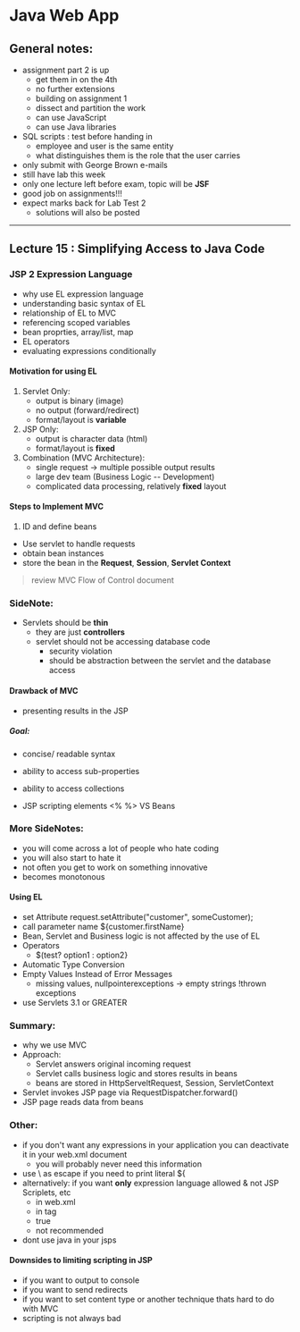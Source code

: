 # Java Web App
## General notes:
- assignment part 2 is up
  - get them in on the 4th
  - no further extensions
  - building on assignment 1
  - dissect and partition the work
  - can use JavaScript 
  - can use Java libraries
- SQL scripts : test before handing in 
  - employee and user is the same entity
  - what distinguishes them is the role that the user carries
- only submit with George Brown e-mails
- still have lab this week
- only one lecture left before exam, topic will be **JSF**
- good job on assignments!!!
- expect marks back for Lab Test 2
  - solutions will also be posted
  
<hr>

## Lecture 15 : Simplifying Access to Java Code
### JSP 2 Expression Language
- why use EL expression language
- understanding basic syntax of EL
- relationship of EL to MVC
- referencing scoped variables
- bean proprties, array/list, map
- EL operators
- evaluating expressions conditionally

#### Motivation for using EL
1. Servlet Only:
   - output is binary (image)
   - no output (forward/redirect)
   - format/layout is **variable**
2. JSP Only:
   - output is character data (html)
   - format/layout is **fixed**
3. Combination (MVC Architecture):
   - single request -> multiple possible output results
   - large dev team (Business Logic -- Development)
   - complicated data processing, relatively **fixed** layout

#### Steps to Implement MVC
1. ID and define beans
- Use servlet to handle requests
- obtain bean instances
- store the bean in the **Request**, **Session**, **Servlet Context**

> review MVC Flow of Control document

### SideNote:
- Servlets should be **thin**
  - they are just **controllers**
  - servlet should not be accessing database code
	- security violation
	- should be abstraction between the servlet and the database access

#### Drawback of MVC
- presenting results in the JSP
##### Goal:
- concise/ readable syntax
- ability to access sub-properties
- ability to access collections

- JSP scripting elements <% %> VS Beans

### More SideNotes:
- you will come across a lot of people who hate coding
- you will also start to hate it
- not often you get to work on something innovative
- becomes monotonous

#### Using EL
- set Attribute request.setAttribute("customer", someCustomer);
- call parameter name ${customer.firstName}
- Bean, Servlet and Business logic is not affected by the use of EL
- Operators
  - $(test? option1 : option2}
- Automatic Type Conversion
- Empty Values Instead of Error Messages
  - missing values, nullpointerexceptions -> empty strings !thrown exceptions
- use Servlets 3.1 or GREATER

### Summary:
- why we use MVC
- Approach:
  - Servlet answers original incoming request
  - Servlet calls business logic and stores results in beans
  - beans are stored in HttpServeltRequest, Session, ServletContext
- Servlet invokes JSP page via RequestDispatcher.forward()
- JSP page reads data from beans

### Other:
- if you don't want any expressions in your application you can deactivate it in your web.xml document
  - you will probably never need this information
- use \ as escape if you need to print literal ${
- alternatively: if you want **only** expression language allowed & not JSP Scriplets, etc
  - in web.xml
  - in <jsp-property-group> tag
  - <scripting-invalid>true<scripting-invalid>
  - not recommended
- dont use java in your jsps

#### Downsides to limiting scripting in JSP
- if you want to output to console
- if you want to send redirects
- if you want to set content type or another technique thats hard to do with MVC
- scripting is not always bad
